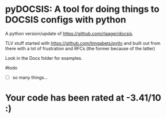 pyDOCSIS: A tool for doing things to DOCSIS configs with python
=========

A python version/update of https://github.com/rlaager/docsis.

TLV stuff started with https://github.com/timgabets/pytlv and built out from there with a lot of frustration and RFCs (the former because of the latter)

Look in the Docs folder for examples.

#todo

- [ ] so many things...

# Your code has been rated at -3.41/10 :)
